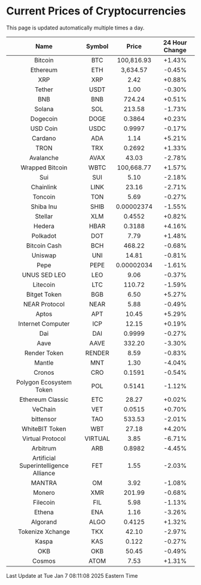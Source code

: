 # Current Prices of Cryptocurrencies
This page is updated automatically multiple times a day.

| Name | Symbol | Price | 24 Hour Change |
| :---: |:---:| :---: | :---: |
| Bitcoin | BTC | 100,816.93 | +1.43% |
| Ethereum | ETH | 3,634.57 | -0.45% |
| XRP | XRP | 2.42 | +0.88% |
| Tether | USDT | 1.00 | -0.30% |
| BNB | BNB | 724.24 | +0.51% |
| Solana | SOL | 213.58 | -1.73% |
| Dogecoin | DOGE | 0.3864 | +0.23% |
| USD Coin | USDC | 0.9997 | -0.17% |
| Cardano | ADA | 1.14 | +5.21% |
| TRON | TRX | 0.2692 | +1.33% |
| Avalanche | AVAX | 43.03 | -2.78% |
| Wrapped Bitcoin | WBTC | 100,668.77 | +1.57% |
| Sui | SUI | 5.10 | -2.18% |
| Chainlink | LINK | 23.16 | -2.71% |
| Toncoin | TON | 5.69 | -0.27% |
| Shiba Inu | SHIB | 0.00002374 | -1.55% |
| Stellar | XLM | 0.4552 | +0.82% |
| Hedera | HBAR | 0.3188 | +4.16% |
| Polkadot | DOT | 7.79 | +1.48% |
| Bitcoin Cash | BCH | 468.22 | -0.68% |
| Uniswap | UNI | 14.81 | -0.81% |
| Pepe | PEPE | 0.00002034 | -1.61% |
| UNUS SED LEO | LEO | 9.06 | -0.37% |
| Litecoin | LTC | 110.72 | -1.59% |
| Bitget Token | BGB | 6.50 | +5.27% |
| NEAR Protocol | NEAR | 5.88 | -0.49% |
| Aptos | APT | 10.45 | +5.29% |
| Internet Computer | ICP | 12.15 | +0.19% |
| Dai | DAI | 0.9999 | -0.27% |
| Aave | AAVE | 332.20 | -3.30% |
| Render Token | RENDER | 8.59 | -0.83% |
| Mantle | MNT | 1.30 | -4.04% |
| Cronos | CRO | 0.1591 | -0.54% |
| Polygon Ecosystem Token | POL | 0.5141 | -1.12% |
| Ethereum Classic | ETC | 28.27 | +0.02% |
| VeChain | VET | 0.0515 | +0.70% |
| bittensor | TAO | 533.53 | -2.01% |
| WhiteBIT Token | WBT | 27.18 | +4.20% |
| Virtual Protocol | VIRTUAL | 3.85 | -6.71% |
| Arbitrum | ARB | 0.8982 | -4.45% |
| Artificial Superintelligence Alliance | FET | 1.55 | -2.03% |
| MANTRA | OM | 3.92 | -1.08% |
| Monero | XMR | 201.99 | -0.68% |
| Filecoin | FIL | 5.98 | -1.13% |
| Ethena | ENA | 1.16 | -3.26% |
| Algorand | ALGO | 0.4125 | +1.32% |
| Tokenize Xchange | TKX | 42.10 | -2.97% |
| Kaspa | KAS | 0.122 | -0.27% |
| OKB | OKB | 50.45 | -0.49% |
| Cosmos | ATOM | 7.53 | +1.31% |

Last Update at Tue Jan  7 08:11:08 2025 Eastern Time